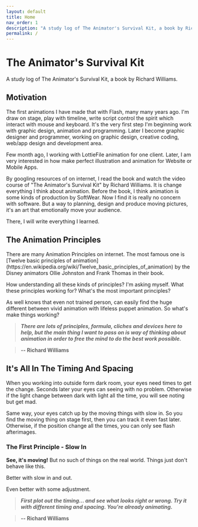 ```yaml
---
layout: default
title: Home
nav_order: 1
description: "A study log of The Animator's Survival Kit, a book by Richard Williams."
permalink: /
---
```


# The Animator's Survival Kit
A study log of The Animator's Survival Kit, a book by Richard Williams.

## Motivation
The first animations I have made that with Flash, many many years ago. I'm draw on stage, play with timeline, write script control the spirit which interact with mouse and keyboard. It's the very first step I'm beginning work with graphic design, animation and programming. Later I become graphic designer and programmer, working on graphic design, creative coding, web/app design and development area.

Few month ago, I working with LottieFile animation for one client. Later, I am very interested in how make perfect illustration and animation for Website or Mobile Apps.

By googling resources of on internet, I read the book and watch the video course of "The Animator's Survival Kit" by Richard Williams. It is change everything I think about animation. Before the book, I think animation is some kinds of production by SoftWear. Now I find it is really no concern with software. But a way to planning, design and produce moving pictures, it's an art that emotionally move your audience.

There, I will write everything I learned.

## The Animation Principles
<div id="animation" style="max-width:600px;"></div>
<script>
  var animation = bodymovin.loadAnimation({
    container: document.getElementById('animation'),
    renderer: 'svg',
    loop: true,
    autoplay: true,
    path: 'lottie/03_timing_and_spacing_bounce.json'
  });
</script>
There are many Animation Principles on internet. The most famous one is [Twelve basic principles of animation](https://en.wikipedia.org/wiki/Twelve_basic_principles_of_animation) by the Disney animators Ollie Johnston and Frank Thomas in their book.

How understanding all these kinds of principles? I'm asking myself. What these principles working for? What's the most important principles?

As well knows that even not trained person, can easily find the huge different between vivid animation with lifeless puppet animation. So what's make things working?

> **_There are lots of principles, formula, cliches and devices here to help, but the main thing I want to pass on is way of thinking about animation in order to free the mind to do the best work possible._**

> **-- Richard Williams**

## It's All In The Timing And Spacing
When you working into outside form dark room, your eyes need times to get the change. Seconds later your eyes can seeing with no problem. Otherwise if the light change between dark with light all the time, you will see noting but get mad.

Same way, your eyes catch up by the moving things with slow in. So you find the moving thing on stage first, then you can track it even fast later. Otherwise, if the position change all the times, you can only see flash afterimages.

### The First Principle - Slow In
**See, it's moving!** But no such of things on the real world. Things just don't behave like this.
<div id="coin_a" style="max-width:600px;"></div>

Better with slow in and out.
<div id="coin_b" style="max-width:600px;"></div>

Even better with some adjustment.
<div id="coin_c" style="max-width:600px;"></div>
<script>
  var coin_a = bodymovin.loadAnimation({
    container: document.getElementById('coin_a'),
    renderer: 'svg',
    loop: true,
    autoplay: true,
    path: 'lottie/04_coin_a.json'
  });
  var coin_b = bodymovin.loadAnimation({
    container: document.getElementById('coin_b'),
    renderer: 'svg',
    loop: true,
    autoplay: true,
    path: 'lottie/04_coin_b.json'
  });
  var coin_c = bodymovin.loadAnimation({
    container: document.getElementById('coin_c'),
    renderer: 'svg',
    loop: true,
    autoplay: true,
    path: 'lottie/04_coin_c.json'
  });
</script>

> **_First plot out the timing... and see what looks right or wrong. Try it with different timing and spacing. You're already animating._**

> **-- Richard Williams**
